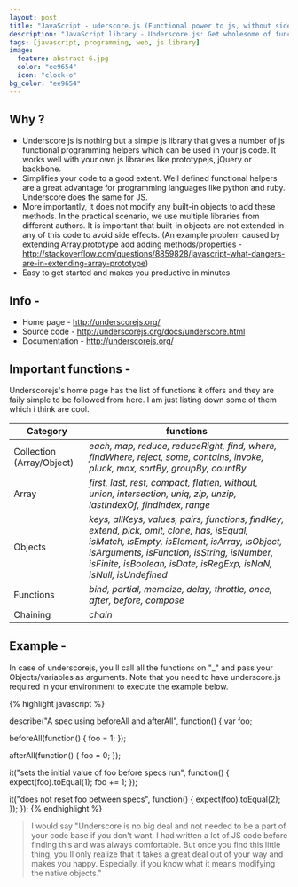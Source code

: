 ```yaml
---
layout: post
title: "JavaScript - uderscore.js (Functional power to js, without side effects)"
description: "JavaScript library - Underscore.js: Get wholesome of functional methods without extending any built-in objects."
tags: [javascript, programming, web, js library]
image:
  feature: abstract-6.jpg
  color: "ee9654"
  icon: "clock-o"
bg_color: "ee9654"
---
```


## Why ?

- Underscore js is nothing but a simple js library that gives a number of js functional programming helpers which can be used in your js code. It works well with your own js libraries like prototypejs, jQuery or backbone.
- Simplifies your code to a good extent. Well defined functional helpers are a great advantage for programming languages like python and ruby. Underscore does the same for JS.
- More importantly, it does not modify any built-in objects to add these methods. In the practical scenario, we use multiple libraries from different authors. It is important that built-in objects are not extended in any of this code to avoid side effects. (An example problem caused by extending Array.prototype add adding methods/properties - <http://stackoverflow.com/questions/8859828/javascript-what-dangers-are-in-extending-array-prototype>)
- Easy to get started and makes you productive in minutes.

## Info -

* Home page - <http://underscorejs.org/>
* Source code - <http://underscorejs.org/docs/underscore.html>
* Documentation - <http://underscorejs.org/>

## Important functions -

Underscorejs's home page has the list of functions it offers and they are faily simple to be followed from here. I am just listing down some of them which i think are cool.

| Category | functions |
| -------- | ------- |
| Collection (Array/Object)   | *each, map, reduce, reduceRight, find, where, findWhere, reject, some, contains, invoke, pluck, max, sortBy, groupBy, countBy* |
| Array   | *first, last, rest, compact, flatten, without, union, intersection, uniq, zip, unzip, lastIndexOf, findIndex, range* |
|Objects| *keys, allKeys, values, pairs, functions, findKey, extend, pick, omit, clone, has, isEqual, isMatch, isEmpty, isElement, isArray, isObject, isArguments, isFunction, isString, isNumber, isFinite, isBoolean, isDate, isRegExp, isNaN, isNull, isUndefined* |
| Functions   | *bind, partial, memoize, delay, throttle, once, after, before, compose*   |
| Chaining   | *chain*  |

## Example -

In case of underscorejs, you ll call all the functions on "_" and pass your Objects/variables as arguments.
Note that you need to have underscore.js required in your environment to execute the example below.

{% highlight javascript %}

describe("A spec using beforeAll and afterAll", function() {
  var foo;

  beforeAll(function() {
    foo = 1;
  });

  afterAll(function() {
    foo = 0;
  });

  it("sets the initial value of foo before specs run", function() {
    expect(foo).toEqual(1);
    foo += 1;
  });

  it("does not reset foo between specs", function() {
    expect(foo).toEqual(2);
  });
});
{% endhighlight %}

> I would say "Underscore is no big deal and not needed to be a part of your code base if you don't want. I had written a lot of JS code before finding this and was always comfortable. But once you find this little thing, you ll only realize that it takes a great deal out of your way and makes you happy. Especially, if you know what it means modifying the native objects."

